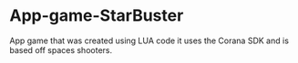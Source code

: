 # App-game-StarBuster

App game that was created using LUA code it uses the Corana SDK and is based off spaces shooters. 
